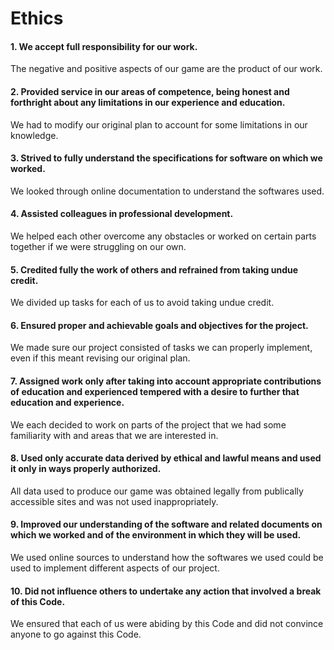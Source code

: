 # Ethics 
#### 1. We accept full responsibility for our work.
The negative and positive aspects of our game are the product of our work. 
#### 2. Provided service in our areas of competence, being honest and forthright about any limitations in our experience and education.
We had to modify our original plan to account for some limitations in our knowledge. 
#### 3. Strived to fully understand the specifications for software on which we worked.
We looked through online documentation to understand the softwares used. 
#### 4. Assisted colleagues in professional development.
We helped each other overcome any obstacles or worked on certain parts together if we were struggling on our own. 
#### 5. Credited fully the work of others and refrained from taking undue credit.
We divided up tasks for each of us to avoid taking undue credit. 
#### 6. Ensured proper and achievable goals and objectives for the project.
We made sure our project consisted of tasks we can properly implement, even if this meant revising our original plan. 
#### 7. Assigned work only after taking into account appropriate contributions of education and experienced tempered with a desire to further that education and experience.
We each decided to work on parts of the project that we had some familiarity with and areas that we are interested in. 
#### 8. Used only accurate data derived by ethical and lawful means and used it only in ways properly authorized.
All data used to produce our game was obtained legally from publically accessible sites and was not used inappropriately.  
#### 9. Improved our understanding of the software and related documents on which we worked and of the environment in which they will be used.
We used online sources to understand how the softwares we used could be used to implement different aspects of our project.     
#### 10. Did not influence others to undertake any action that involved a break of this Code.
We ensured that each of us were abiding by this Code and did not convince anyone to go against this Code. 
